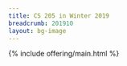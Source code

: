 ```yaml
---
title: CS 205 in Winter 2019
breadcrumb: 201910
layout: bg-image
---
```

{% include offering/main.html %}
